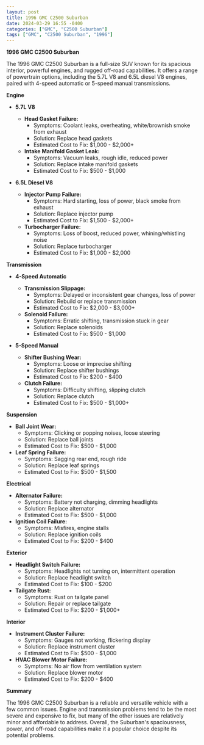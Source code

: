 ```yaml
---
layout: post
title: 1996 GMC C2500 Suburban
date: 2024-03-29 16:55 -0400
categories: ["GMC", "C2500 Suburban"]
tags: ["GMC", "C2500 Suburban", "1996"]
---
```

**1996 GMC C2500 Suburban**

The 1996 GMC C2500 Suburban is a full-size SUV known for its spacious interior, powerful engines, and rugged off-road capabilities. It offers a range of powertrain options, including the 5.7L V8 and 6.5L diesel V8 engines, paired with 4-speed automatic or 5-speed manual transmissions.

**Engine**

* **5.7L V8**
    * **Head Gasket Failure:**
        * Symptoms: Coolant leaks, overheating, white/brownish smoke from exhaust
        * Solution: Replace head gaskets
        * Estimated Cost to Fix: $1,000 - $2,000+
    * **Intake Manifold Gasket Leak:**
        * Symptoms: Vacuum leaks, rough idle, reduced power
        * Solution: Replace intake manifold gaskets
        * Estimated Cost to Fix: $500 - $1,000

* **6.5L Diesel V8**
    * **Injector Pump Failure:**
        * Symptoms: Hard starting, loss of power, black smoke from exhaust
        * Solution: Replace injector pump
        * Estimated Cost to Fix: $1,500 - $2,000+
    * **Turbocharger Failure:**
        * Symptoms: Loss of boost, reduced power, whining/whistling noise
        * Solution: Replace turbocharger
        * Estimated Cost to Fix: $1,000 - $2,000

**Transmission**

* **4-Speed Automatic**
    * **Transmission Slippage:**
        * Symptoms: Delayed or inconsistent gear changes, loss of power
        * Solution: Rebuild or replace transmission
        * Estimated Cost to Fix: $2,000 - $3,000+
    * **Solenoid Failure:**
        * Symptoms: Erratic shifting, transmission stuck in gear
        * Solution: Replace solenoids
        * Estimated Cost to Fix: $500 - $1,000

* **5-Speed Manual**
    * **Shifter Bushing Wear:**
        * Symptoms: Loose or imprecise shifting
        * Solution: Replace shifter bushings
        * Estimated Cost to Fix: $200 - $400
    * **Clutch Failure:**
        * Symptoms: Difficulty shifting, slipping clutch
        * Solution: Replace clutch
        * Estimated Cost to Fix: $500 - $1,000+

**Suspension**

* **Ball Joint Wear:**
    * Symptoms: Clicking or popping noises, loose steering
    * Solution: Replace ball joints
    * Estimated Cost to Fix: $500 - $1,000
* **Leaf Spring Failure:**
    * Symptoms: Sagging rear end, rough ride
    * Solution: Replace leaf springs
    * Estimated Cost to Fix: $500 - $1,500

**Electrical**

* **Alternator Failure:**
    * Symptoms: Battery not charging, dimming headlights
    * Solution: Replace alternator
    * Estimated Cost to Fix: $500 - $1,000
* **Ignition Coil Failure:**
    * Symptoms: Misfires, engine stalls
    * Solution: Replace ignition coils
    * Estimated Cost to Fix: $200 - $400

**Exterior**

* **Headlight Switch Failure:**
    * Symptoms: Headlights not turning on, intermittent operation
    * Solution: Replace headlight switch
    * Estimated Cost to Fix: $100 - $200
* **Tailgate Rust:**
    * Symptoms: Rust on tailgate panel
    * Solution: Repair or replace tailgate
    * Estimated Cost to Fix: $200 - $1,000+

**Interior**

* **Instrument Cluster Failure:**
    * Symptoms: Gauges not working, flickering display
    * Solution: Replace instrument cluster
    * Estimated Cost to Fix: $500 - $1,000
* **HVAC Blower Motor Failure:**
    * Symptoms: No air flow from ventilation system
    * Solution: Replace blower motor
    * Estimated Cost to Fix: $200 - $400

**Summary**

The 1996 GMC C2500 Suburban is a reliable and versatile vehicle with a few common issues. Engine and transmission problems tend to be the most severe and expensive to fix, but many of the other issues are relatively minor and affordable to address. Overall, the Suburban's spaciousness, power, and off-road capabilities make it a popular choice despite its potential problems.
